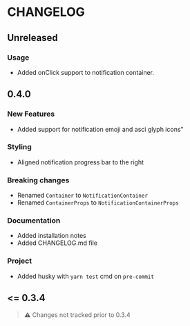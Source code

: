 # CHANGELOG

## Unreleased

### Usage

- Added onClick support to notification container.

## 0.4.0

### New Features

- Added support for notification emoji and asci glyph icons"

### Styling

- Aligned notification progress bar to the right

### Breaking changes

- Renamed `Container` to `NotificationContainer`
- Renamed `ContainerProps` to `NotificationContainerProps`

### Documentation

- Added installation notes
- Added CHANGELOG.md file

### Project

- Added husky with `yarn test` cmd on `pre-commit`

## <= 0.3.4

> ⚠️ Changes not tracked prior to 0.3.4
